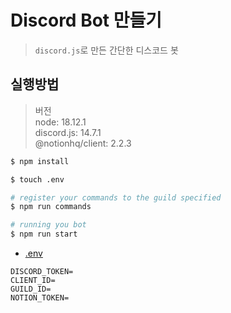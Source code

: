 # Discord Bot 만들기

> `discord.js`로 만든 간단한 디스코드 봇

## 실행방법

> 버전  
> node: 18.12.1  
> discord.js: 14.7.1  
> @notionhq/client: 2.2.3

```bash
$ npm install

$ touch .env

# register your commands to the guild specified
$ npm run commands

# running you bot
$ npm run start
```
- [.env](https://discord.com/developers/applications/)
```
DISCORD_TOKEN=
CLIENT_ID=
GUILD_ID=
NOTION_TOKEN=
```
